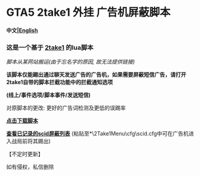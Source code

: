 # GTA5 2take1 外挂 广告机屏蔽脚本

**中文|[English](https://github.com/ender-zhao/GTA5-2take1-KickADS-bot-LuaScript/tree/main/English)**

### 这是一个基于 [2take1](https://gta.2take1.menu/) 的lua脚本

*脚本从某网站搬运(由于忘名字的原因, 故无法提供链接)*

**该脚本仅能踢出通过聊天发送广告的广告机，如果需要屏蔽短信广告，请打开2take1自带的脚本拦截功能中的拦截通知选项**

**(线上/事件选项/脚本事件/发送短信)**

对原脚本的更改: 更好的广告词检测及更低的误踢率

**[点击下载脚本](https://github.com/ender-zhao/GTA5-2take1-KickADS-bot-LuaScript/releases/download/script/ADS-Blocker-CN.lua)**

**[查看已记录的scid屏蔽列表](https://github.com/ender-zhao/GTA5-2take1-KickADS-bot-LuaScript/blob/main/scid.cfg)** (粘贴至*\2Take1Menu\cfg\scid.cfg中可在广告机进入战局前将其踢出)

【不定时更新】

如有侵权，私信删除

